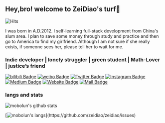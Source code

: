 ## Hey,bro! welcome to ZeiDiao's turf👋
![Hits](https://hits.seeyoufarm.com/api/count/incr/badge.svg?url=https%3A%2F%2Fgithub.com%2Fzeidiao%2Fzeidiao&count_bg=%2379C83D&title_bg=%23555555&icon=&icon_color=%23E7E7E7&title=hits&edge_flat=false)

I was born in A.D.2012. I self-learning full-stack development from China's slum area. I plan to save some money through study and practice and then go to America to find my girlfriend. Although I am not sure if she really exists, if someone sees her, please tell her to wait for me. 

### Indie developer | lonely struggler | green student | Math-Lover | justice’s friend

[![bilibili Badge](https://img.shields.io/badge/-@贼雕-00A1D6?style=flat&labelColor=00A1D6&logo=Bilibili&logoColor=white&link=https://space.bilibili.com/490181478/)](https://space.bilibili.com/490181478/)
[![weibo Badge](https://img.shields.io/badge/-@贼雕-E6162D?style=flat&labelColor=E6162D&logo=Sina-Weibo&logoColor=white&link=https://weibo.com/zeidiao/)](https://weibo.com/zeidiao/)
[![Twitter Badge](https://img.shields.io/badge/-@zeidiao-1DA1F2?style=flat&labelColor=1DA1F2&logo=twitter&logoColor=white&link=https://twitter.com/mobolun)](https://twitter.com/zeidiao)
[![Instagram Badge](https://img.shields.io/badge/-@zeidiao-E4405F?style=flat&labelColor=E4405F&logo=instagram&logoColor=white&link=https://instagram.com/zeidiao/)](https://instagram.com/zeidiao)
[![Medium Badge](https://img.shields.io/badge/-@zeidiao-12100E?style=flat&labelColor=12100E&logo=Medium&link=https://medium.com/@zeidiao)](https://medium.com/@zeidiao)
[![Website Badge](https://img.shields.io/badge/-zeidiao.com-ffffff?style=flat&labelColor=666999&logo=Google-Chrome&logoColor=white&link=https://zeidiao.com)](https://zeidiao.com)
[![Mail Badge](https://img.shields.io/badge/-zeidiao@icloud.com-3693F3?style=flat&labelColor=3693F3&logo=Icloud&logoColor=white&link=mailto:mobolun@icloud.com)](mailto:zeidiao@icloud.com)

### langs and stats
![mobolun's github stats](https://github-readme-stats.vercel.app/api?username=zeidiao&theme=gruvbox&show_icons=true)

[![mobolun's langs](https://github-readme-stats.vercel.app/api/top-langs/?username=zeidiao&theme=gruvbox&layout=compact&hide=glsl,)](https://github.com/zeidiao/zeidiao/issues)



<!--
**zeidiao/zeidiao** is a ✨ _special_ ✨ repository because its `README.md` (this file) appears on your GitHub profile.

Here are some ideas to get you started:

- 🔭 I’m currently working on ...
- 🌱 I’m currently learning ...
- 👯 I’m looking to collaborate on ...
- 🤔 I’m looking for help with ...
- 💬 Ask me about ...
- 📫 How to reach me: ...
- 😄 Pronouns: ...
- ⚡ Fun fact: ...
-->
